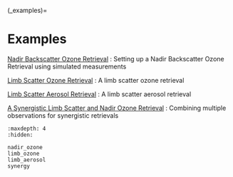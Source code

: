 (_examples)=
# Examples

[Nadir Backscatter Ozone Retrieval](nadir_ozone)
: Setting up a Nadir Backscatter Ozone Retrieval using simulated measurements

[Limb Scatter Ozone Retrieval](limb_ozone)
: A limb scatter ozone retrieval

[Limb Scatter Aerosol Retrieval](limb_aerosol)
: A limb scatter aerosol retrieval

[A Synergistic Limb Scatter and Nadir Ozone Retrieval](synergy)
: Combining multiple observations for synergistic retrievals

```{toctree}
:maxdepth: 4
:hidden:

nadir_ozone
limb_ozone
limb_aerosol
synergy

```
